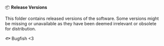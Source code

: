 📦 **Release Versions**

This folder contains released versions of the software. Some versions might be missing or unavailable as they have been deemed irrelevant or obsolete for distribution.

🐟 Bugfish <3